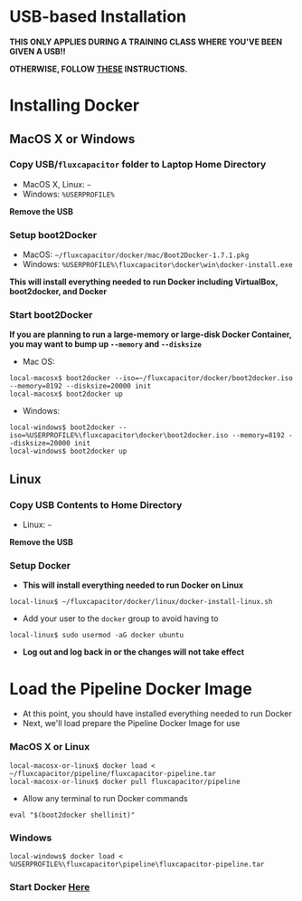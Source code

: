 # USB-based Installation
**THIS ONLY APPLIES DURING A TRAINING CLASS WHERE YOU'VE BEEN GIVEN A USB!!**

**OTHERWISE, FOLLOW [THESE](https://github.com/fluxcapacitor/pipeline/wiki/Start-Docker) INSTRUCTIONS.**

# Installing Docker
## MacOS X or Windows 
### Copy USB/`fluxcapacitor` folder to Laptop Home Directory 
* MacOS X, Linux:  `~`
* Windows:  `%USERPROFILE%`

**Remove the USB**

### Setup boot2Docker
* MacOS:  `~/fluxcapacitor/docker/mac/Boot2Docker-1.7.1.pkg` 
* Windows:  `%USERPROFILE%\fluxcapacitor\docker\win\docker-install.exe`

**This will install everything needed to run Docker including VirtualBox, boot2docker, and Docker**

### Start boot2Docker

**If you are planning to run a large-memory or large-disk Docker Container, you may want to bump up `--memory` and `--disksize`**

* Mac OS:
```
local-macosx$ boot2docker --iso=~/fluxcapacitor/docker/boot2docker.iso --memory=8192 --disksize=20000 init
local-macosx$ boot2docker up
```
* Windows:
```
local-windows$ boot2docker --iso=%USERPROFILE%\fluxcapacitor\docker\boot2docker.iso --memory=8192 --disksize=20000 init
local-windows$ boot2docker up
```

## Linux
### Copy USB Contents to Home Directory 
* Linux:  `~`

**Remove the USB**

### Setup Docker
* **This will install everything needed to run Docker on Linux**
```
local-linux$ ~/fluxcapacitor/docker/linux/docker-install-linux.sh
```
* Add your user to the `docker` group to avoid having to 
```
local-linux$ sudo usermod -aG docker ubuntu
```
* **Log out and log back in or the changes will not take effect**

# Load the Pipeline Docker Image 
* At this point, you should have installed everything needed to run Docker
* Next, we'll load prepare the Pipeline Docker Image for use

### MacOS X or Linux
```
local-macosx-or-linux$ docker load < ~/fluxcapacitor/pipeline/fluxcapacitor-pipeline.tar
local-macosx-or-linux$ docker pull fluxcapacitor/pipeline
``` 
* Allow any terminal to run Docker commands
```
eval "$(boot2docker shellinit)"
``` 

### Windows 
```
local-windows$ docker load < %USERPROFILE%\fluxcapacitor\pipeline\fluxcapacitor-pipeline.tar
``` 

### Start Docker [Here](https://github.com/fluxcapacitor/pipeline/wiki/Start-Docker)